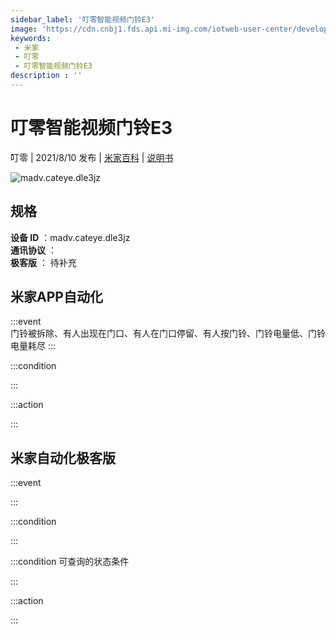 ```yaml
---
sidebar_label: '叮零智能视频门铃E3'
image: 'https://cdn.cnbj1.fds.api.mi-img.com/iotweb-user-center/developer_1679048994524D7Vhalwm.png?GalaxyAccessKeyId=AKVGLQWBOVIRQ3XLEW&Expires=9223372036854775807&Signature=McZf7BvJprLUfZcUDTx6iAzRNe4='
keywords: 
 - 米家
 - 叮零
 - 叮零智能视频门铃E3
description : ''
---
```

# 叮零智能视频门铃E3

叮零 | 2021/8/10 发布 | [米家百科](https://home.mi.com/webapp/content/baike/product/index.html?model=madv.cateye.dle3jz) | [说明书](https://home.mi.com/views/introduction.html?model=madv.cateye.dle3jz&region=cn)

![madv.cateye.dle3jz](https://cdn.cnbj1.fds.api.mi-img.com/iotweb-user-center/developer_1679048994524D7Vhalwm.png?GalaxyAccessKeyId=AKVGLQWBOVIRQ3XLEW&Expires=9223372036854775807&Signature=McZf7BvJprLUfZcUDTx6iAzRNe4=)

## 规格  
> 
**设备 ID** ：madv.cateye.dle3jz  
**通讯协议** ：  
**极客版**  ： 待补充 


## 米家APP自动化  

:::event  
门铃被拆除、有人出现在门口、有人在门口停留、有人按门铃、门铃电量低、门铃电量耗尽
:::

:::condition  

:::

:::action   

:::

## 米家自动化极客版  

:::event  

:::

:::condition  

:::

:::condition 可查询的状态条件  

:::

:::action  

:::

        
